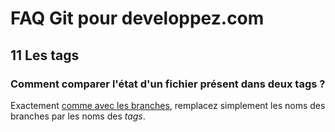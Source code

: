 # FAQ Git pour developpez.com

## 11 Les tags

### Comment comparer l'état d'un fichier présent dans deux tags ?

Exactement [comme avec les branches](section-8/8.q014.md), remplacez simplement les noms des branches par les noms des *tags*.
